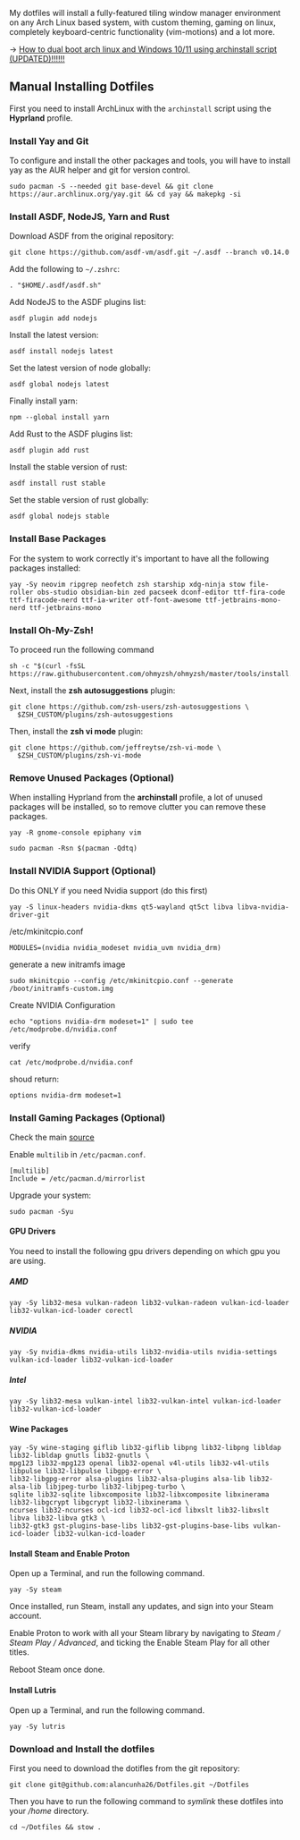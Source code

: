 
My dotfiles will install a fully-featured tiling window manager environment on any Arch Linux based system, with custom theming, gaming on linux, completely keyboard-centric functionality (vim-motions) and a lot more.

-> [How to dual boot arch linux and Windows 10/11 using archinstall script (UPDATED)!!!!!!](https://www.youtube.com/watch?v=Np6k3Pilz-I)

## Manual Installing Dotfiles

First you need to install ArchLinux with the `archinstall` script using the **Hyprland** profile.

### Install Yay and Git

To configure and install the other packages and tools, you will have to install yay as the AUR helper and git for version control.

```shell
sudo pacman -S --needed git base-devel && git clone https://aur.archlinux.org/yay.git && cd yay && makepkg -si
```

### Install ASDF, NodeJS, Yarn and Rust

Download ASDF from the original repository:

```shell
git clone https://github.com/asdf-vm/asdf.git ~/.asdf --branch v0.14.0
```

Add the following to `~/.zshrc`:

```shell
. "$HOME/.asdf/asdf.sh"
```

Add NodeJS to the ASDF plugins list:

```shell
asdf plugin add nodejs
```

Install the latest version:

```shell
asdf install nodejs latest
```

Set the latest version of node globally:

```shell
asdf global nodejs latest
```

Finally install yarn:

```shell
npm --global install yarn
```

Add Rust to the ASDF plugins list:

```shell
asdf plugin add rust
```

Install the stable version of rust:

```shell
asdf install rust stable
```

Set the stable version of rust globally:

```shell
asdf global nodejs stable
```

### Install Base Packages

For the system to work correctly it's important to have all the following packages installed:

```shell
yay -Sy neovim ripgrep neofetch zsh starship xdg-ninja stow file-roller obs-studio obsidian-bin zed pacseek dconf-editor ttf-fira-code ttf-firacode-nerd ttf-ia-writer otf-font-awesome ttf-jetbrains-mono-nerd ttf-jetbrains-mono
```

### Install Oh-My-Zsh!

To proceed run the following command

```shell
sh -c "$(curl -fsSL https://raw.githubusercontent.com/ohmyzsh/ohmyzsh/master/tools/install.sh)"
```

Next, install the **zsh autosuggestions** plugin:

```shell
git clone https://github.com/zsh-users/zsh-autosuggestions \
  $ZSH_CUSTOM/plugins/zsh-autosuggestions
```

Then, install the **zsh vi mode** plugin:

```shell
git clone https://github.com/jeffreytse/zsh-vi-mode \
  $ZSH_CUSTOM/plugins/zsh-vi-mode
```

### Remove Unused Packages (Optional)

When installing Hyprland from the **archinstall** profile, a lot of unused packages will be installed, so to remove clutter you can remove these packages.

```shell
yay -R gnome-console epiphany vim
```

```shell
sudo pacman -Rsn $(pacman -Qdtq)
```

### Install NVIDIA Support (Optional)

Do this ONLY if you need Nvidia support (do this first)

```shell
yay -S linux-headers nvidia-dkms qt5-wayland qt5ct libva libva-nvidia-driver-git
```

/etc/mkinitcpio.conf

```shell
MODULES=(nvidia nvidia_modeset nvidia_uvm nvidia_drm)
```

generate a new initramfs image

```shell
sudo mkinitcpio --config /etc/mkinitcpio.conf --generate /boot/initramfs-custom.img
```

Create NVIDIA Configuration

```shell
echo "options nvidia-drm modeset=1" | sudo tee /etc/modprobe.d/nvidia.conf
```

verify

```shell
cat /etc/modprobe.d/nvidia.conf
```

shoud return:

```shell
options nvidia-drm modeset=1
```

### Install Gaming Packages (Optional)

Check the main [source](https://www.reddit.com/r/linux_gaming/comments/knu89x/how_to_set_up_arch_linux_for_gaming_nvidia_intel/)

Enable `multilib` in `/etc/pacman.conf`.

```
[multilib]
Include = /etc/pacman.d/mirrorlist
```

Upgrade your system:

```shell
sudo pacman -Syu
```

#### GPU Drivers

You need to install the following gpu drivers depending on which gpu you are using.

##### AMD

```shell
yay -Sy lib32-mesa vulkan-radeon lib32-vulkan-radeon vulkan-icd-loader lib32-vulkan-icd-loader corectl
```

##### NVIDIA

```shell
yay -Sy nvidia-dkms nvidia-utils lib32-nvidia-utils nvidia-settings vulkan-icd-loader lib32-vulkan-icd-loader
```

##### Intel

```shell
yay -Sy lib32-mesa vulkan-intel lib32-vulkan-intel vulkan-icd-loader lib32-vulkan-icd-loader
```

#### Wine Packages

```shell
yay -Sy wine-staging giflib lib32-giflib libpng lib32-libpng libldap lib32-libldap gnutls lib32-gnutls \
mpg123 lib32-mpg123 openal lib32-openal v4l-utils lib32-v4l-utils libpulse lib32-libpulse libgpg-error \
lib32-libgpg-error alsa-plugins lib32-alsa-plugins alsa-lib lib32-alsa-lib libjpeg-turbo lib32-libjpeg-turbo \
sqlite lib32-sqlite libxcomposite lib32-libxcomposite libxinerama lib32-libgcrypt libgcrypt lib32-libxinerama \
ncurses lib32-ncurses ocl-icd lib32-ocl-icd libxslt lib32-libxslt libva lib32-libva gtk3 \
lib32-gtk3 gst-plugins-base-libs lib32-gst-plugins-base-libs vulkan-icd-loader lib32-vulkan-icd-loader
```

#### Install Steam and Enable Proton

Open up a Terminal, and run the following command.

```shell
yay -Sy steam
```

Once installed, run Steam, install any updates, and sign into your Steam account.

Enable Proton to work with all your Steam library by navigating to _Steam / Steam Play / Advanced_, and ticking the Enable Steam Play for all other titles.

Reboot Steam once done.

#### Install Lutris

Open up a Terminal, and run the following command.

```shell
yay -Sy lutris
```

### Download and Install the dotfiles

First you need to download the dotifles from the git repository:

```shell
git clone git@github.com:alancunha26/Dotfiles.git ~/Dotfiles
```

Then you have to run the following command to _symlink_ these dotfiles into your _/home_ directory.

```shell
cd ~/Dotfiles && stow .
```

